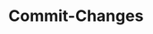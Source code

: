 # Commit-Changes
<param ve-d3plus-network url="https://raw.githubusercontent.com/JSTOR-Labs/plant-humanities/main/graphs/peony_medici.tsv">
